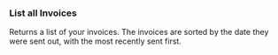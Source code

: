 ### List all Invoices

Returns a list of your invoices. The invoices are sorted by the date they were sent out, 
with the most recently sent first.
